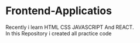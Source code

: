 # Frontend-Applicatios
Recently i learn HTML CSS JAVASCRIPT And REACT. 
<br>
In this Repository i created all practice code
